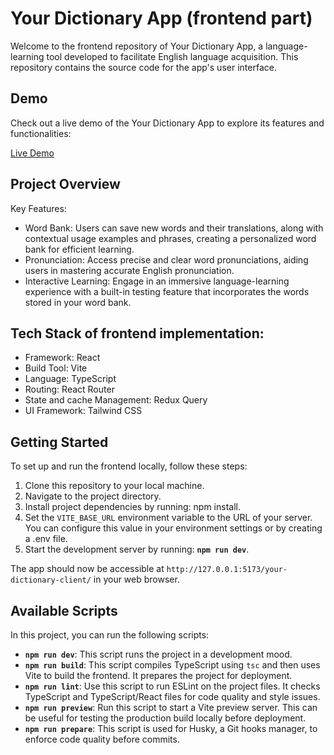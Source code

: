 # Your Dictionary App (frontend part)

Welcome to the frontend repository of Your Dictionary App, a language-learning tool developed to facilitate English language acquisition. This repository contains the source code for the app's user interface.

## Demo

Check out a live demo of the Your Dictionary App to explore its features and functionalities:

[Live Demo](https://tania-troshchuk.github.io/your-dictionary-client/)


## Project Overview

Key Features:
- Word Bank: Users can save new words and their translations, along with contextual usage examples and phrases, creating a personalized word bank for efficient learning.
- Pronunciation: Access precise and clear word pronunciations, aiding users in mastering accurate English pronunciation.
- Interactive Learning: Engage in an immersive language-learning experience with a built-in testing feature that incorporates the words stored in your word bank.

## Tech Stack of frontend implementation:

- Framework: React
- Build Tool: Vite
- Language: TypeScript
- Routing: React Router
- State and cache Management: Redux Query
- UI Framework: Tailwind CSS

## Getting Started

To set up and run the frontend locally, follow these steps:

1. Clone this repository to your local machine.
2. Navigate to the project directory.
3. Install project dependencies by running: npm install.
4. Set the `VITE_BASE_URL` environment variable to the URL of your server. You can configure this value in your environment settings or by creating a .env file.
5. Start the development server by running: **`npm run dev`**.

The app should now be accessible at `http://127.0.0.1:5173/your-dictionary-client/` in your web browser.

## Available Scripts

In this project, you can run the following scripts:
- **`npm run dev`**: This script runs the project in a development mood.
- **`npm run build`**: This script compiles TypeScript using `tsc` and then uses Vite to build the frontend. It prepares the project for deployment.
- **`npm run lint`**: Use this script to run ESLint on the project files. It checks TypeScript and TypeScript/React files for code quality and style issues. 
- **`npm run preview`**: Run this script to start a Vite preview server. This can be useful for testing the production build locally before deployment.
- **`npm run prepare`**: This script is used for Husky, a Git hooks manager, to enforce code quality before commits.
